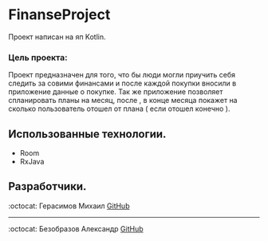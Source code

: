 # FinanseProject
Проект написан на яп Kotlin. 
### Цель проекта: 
Проект предназначен для того, что бы люди могли приучить себя следить за совими финансами и после каждой покупки вносили в приложение данные о покупке. 
Так же приложение позволяет спланировать планы на месяц, после , в конце месяца покажет на сколько пользователь отошел от плана ( если отошел конечно ).
## Использованные технологии.
* Room
* RxJava
## Разработчики.
:octocat: Герасимов Михаил
[GitHub](https://github.com/Dorrrke)
**********************************************
:octocat: Безобразов Александр
[GitHub](https://github.com/ultraxion2000)
